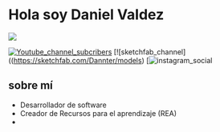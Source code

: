 <div aling="center">
<h1 aling="center">Hola soy Daniel Valdez
</div>
<img src="https://cdn.discordapp.com/attachments/1272630507263492199/1341404883462656010/Frame_30_1.png?ex=67b5e026&is=67b48ea6&hm=707708a10d0dc76029444306201f30c957651e771fb59cfc4e3bbdeca6291702&">

[![Youtube_channel_subcribers](https://img.shields.io/youtube/channel/subscribers/UCIegha1vatSR2K4rfcdNR?style=social)](https://www.youtube.com/@Dannter)
[![sketchfab_channel]((https://sketchfab.com/Dannter/models)
[![instagram_social](instagram.com/dannter_3d)
## sobre mí

- Desarrollador de software
- Creador de Recursos para el aprendizaje (REA)
- 
